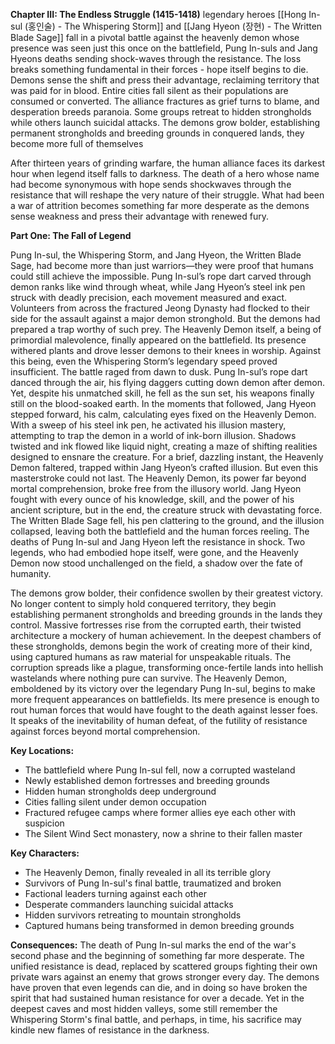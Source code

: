 **Chapter III: The Endless Struggle (1415-1418)**  legendary heroes  [[Hong In-sul (홍인술) - The Whispering Storm]] and [[Jang Hyeon (장현) - The Written Blade Sage]] fall in a pivotal battle against the heavenly demon whose presence was seen just this once on the battlefield, Pung In-suls and Jang Hyeons deaths sending shock-waves through the resistance. The loss breaks something fundamental in their forces - hope itself begins to die. Demons sense the shift and press their advantage, reclaiming territory that was paid for in blood. Entire cities fall silent as their populations are consumed or converted. The alliance fractures as grief turns to blame, and desperation breeds paranoia. Some groups retreat to hidden strongholds while others launch suicidal attacks. The demons grow bolder, establishing permanent strongholds and breeding grounds in conquered lands, they become more full of themselves


After thirteen years of grinding warfare, the human alliance faces its darkest hour when legend itself falls to darkness. The death of a hero whose name had become synonymous with hope sends shockwaves through the resistance that will reshape the very nature of their struggle. What had been a war of attrition becomes something far more desperate as the demons sense weakness and press their advantage with renewed fury.

**Part One: The Fall of Legend**

Pung In-sul, the Whispering Storm, and Jang Hyeon, the Written Blade Sage, had become more than just warriors—they were proof that humans could still achieve the impossible. Pung In-sul’s rope dart carved through demon ranks like wind through wheat, while Jang Hyeon’s steel ink pen struck with deadly precision, each movement measured and exact. Volunteers from across the fractured Jeong Dynasty had flocked to their side for the assault against a major demon stronghold.
But the demons had prepared a trap worthy of such prey. The Heavenly Demon itself, a being of primordial malevolence, finally appeared on the battlefield. Its presence withered plants and drove lesser demons to their knees in worship. Against this being, even the Whispering Storm’s legendary speed proved insufficient.
The battle raged from dawn to dusk. Pung In-sul’s rope dart danced through the air, his flying daggers cutting down demon after demon. Yet, despite his unmatched skill, he fell as the sun set, his weapons finally still on the blood-soaked earth.
In the moments that followed, Jang Hyeon stepped forward, his calm, calculating eyes fixed on the Heavenly Demon. With a sweep of his steel ink pen, he activated his illusion mastery, attempting to trap the demon in a world of ink-born illusion. Shadows twisted and ink flowed like liquid night, creating a maze of shifting realities designed to ensnare the creature. For a brief, dazzling instant, the Heavenly Demon faltered, trapped within Jang Hyeon’s crafted illusion.
But even this masterstroke could not last. The Heavenly Demon, its power far beyond mortal comprehension, broke free from the illusory world. Jang Hyeon fought with every ounce of his knowledge, skill, and the power of his ancient scripture, but in the end, the creature struck with devastating force. The Written Blade Sage fell, his pen clattering to the ground, and the illusion collapsed, leaving both the battlefield and the human forces reeling.
The deaths of Pung In-sul and Jang Hyeon left the resistance in shock. Two legends, who had embodied hope itself, were gone, and the Heavenly Demon now stood unchallenged on the field, a shadow over the fate of humanity.

The demons grow bolder, their confidence swollen by their greatest victory. No longer content to simply hold conquered territory, they begin establishing permanent strongholds and breeding grounds in the lands they control. Massive fortresses rise from the corrupted earth, their twisted architecture a mockery of human achievement.
In the deepest chambers of these strongholds, demons begin the work of creating more of their kind, using captured humans as raw material for unspeakable rituals. The corruption spreads like a plague, transforming once-fertile lands into hellish wastelands where nothing pure can survive.
The Heavenly Demon, emboldened by its victory over the legendary Pung In-sul, begins to make more frequent appearances on battlefields. Its mere presence is enough to rout human forces that would have fought to the death against lesser foes. It speaks of the inevitability of human defeat, of the futility of resistance against forces beyond mortal comprehension.

**Key Locations:**

- The battlefield where Pung In-sul fell, now a corrupted wasteland
- Newly established demon fortresses and breeding grounds
- Hidden human strongholds deep underground
- Cities falling silent under demon occupation
- Fractured refugee camps where former allies eye each other with suspicion
- The Silent Wind Sect monastery, now a shrine to their fallen master

**Key Characters:**

- The Heavenly Demon, finally revealed in all its terrible glory
- Survivors of Pung In-sul's final battle, traumatized and broken
- Factional leaders turning against each other
- Desperate commanders launching suicidal attacks
- Hidden survivors retreating to mountain strongholds
- Captured humans being transformed in demon breeding grounds

**Consequences:** The death of Pung In-sul marks the end of the war's second phase and the beginning of something far more desperate. The unified resistance is dead, replaced by scattered groups fighting their own private wars against an enemy that grows stronger every day. The demons have proven that even legends can die, and in doing so have broken the spirit that had sustained human resistance for over a decade. Yet in the deepest caves and most hidden valleys, some still remember the Whispering Storm's final battle, and perhaps, in time, his sacrifice may kindle new flames of resistance in the darkness.
